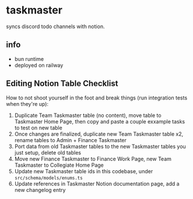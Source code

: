 # taskmaster

syncs discord todo channels with notion.

## info

- bun runtime
- deployed on railway

## Editing Notion Table Checklist

How to not shoot yourself in the foot and break things (run integration tests when they're up):

1. Duplicate Team Taskmaster table (no content), move table to Taskmaster Home Page, then copy and paste a couple exxample tasks to test on new table
2. Once changes are finalized, duplicate new Team Taskmaster table x2, rename tables to Admin + Finance Taskmaster
3. Port data from old Taskmaster tables to the new Taskmaster tables you just setup, delete old tables
4. Move new Finance Taskmaster to Finance Work Page, new Team Taskmaster to Collegiate Home Page
5. Update new Taskmaster table ids in this codebase, under `src/schema/models/enums.ts`
6. Update references in Taskmaster Notion documentation page, add a new changelog entry
